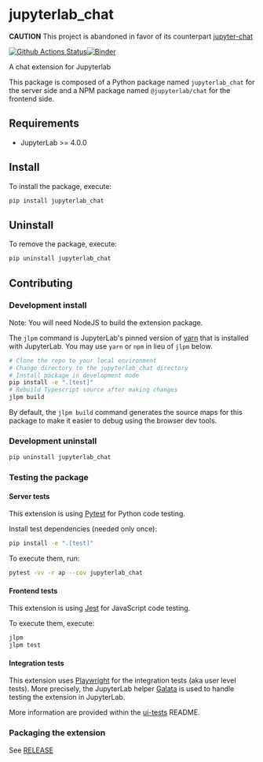# jupyterlab_chat

**CAUTION** This project is abandoned in favor of its counterpart [jupyter-chat](https://github.com/QuantStack/jupyter-chat)

[![Github Actions Status](https://github.com/QuantStack/jupyterlab-chat/workflows/Build/badge.svg)](https://github.com/QuantStack/jupyterlab-chat/actions/workflows/build.yml)[![Binder](https://mybinder.org/badge_logo.svg)](https://mybinder.org/v2/gh/QuantStack/jupyterlab-chat/main?urlpath=lab)


A chat extension for Jupyterlab

This package is composed of a Python package named `jupyterlab_chat`
for the server side and a NPM package named `@jupyterlab/chat`
for the frontend side.

## Requirements

- JupyterLab >= 4.0.0

## Install

To install the package, execute:

```bash
pip install jupyterlab_chat
```

## Uninstall

To remove the package, execute:

```bash
pip uninstall jupyterlab_chat
```

## Contributing

### Development install

Note: You will need NodeJS to build the extension package.

The `jlpm` command is JupyterLab's pinned version of
[yarn](https://yarnpkg.com/) that is installed with JupyterLab. You may use
`yarn` or `npm` in lieu of `jlpm` below.

```bash
# Clone the repo to your local environment
# Change directory to the jupyterlab_chat directory
# Install package in development mode
pip install -e ".[test]"
# Rebuild Typescript source after making changes
jlpm build
```

By default, the `jlpm build` command generates the source maps for this package to make it easier to debug using the browser dev tools.

### Development uninstall

```bash
pip uninstall jupyterlab_chat
```

### Testing the package

#### Server tests

This extension is using [Pytest](https://docs.pytest.org/) for Python code testing.

Install test dependencies (needed only once):

```sh
pip install -e ".[test]"
```

To execute them, run:

```sh
pytest -vv -r ap --cov jupyterlab_chat
```

#### Frontend tests

This extension is using [Jest](https://jestjs.io/) for JavaScript code testing.

To execute them, execute:

```sh
jlpm
jlpm test
```

#### Integration tests

This extension uses [Playwright](https://playwright.dev/docs/intro) for the integration tests (aka user level tests).
More precisely, the JupyterLab helper [Galata](https://github.com/jupyterlab/jupyterlab/tree/master/galata) is used to handle testing the extension in JupyterLab.

More information are provided within the [ui-tests](./ui-tests/README.md) README.

### Packaging the extension

See [RELEASE](RELEASE.md)
